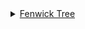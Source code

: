 <details>
<summary><a href="https://github.com/vipul79321/CP_Codes/tree/main/disjoint-set-union">Fenwick Tree</a></summary>

+ <a href="https://github.com/vipul79321/CP_Codes/blob/main/disjoint-set-union.md#disjoint-set-union">DSU Introduction</a>
+ DSU Use Cases
  + <a href="https://github.com/vipul79321/CP_Codes/blob/main/disjoint-set-union.md#compress-jumps-along-a-segment--painting-subarrays-offline">Compress jumps along a segment | Painting subarrays offline</a>
  + <a href="https://github.com/vipul79321/CP_Codes/blob/main/disjoint-set-union.md#support-distance-upto-representative">Support Distance upto Representative</a>
  + <a href="https://github.com/vipul79321/CP_Codes/blob/main/disjoint-set-union.md#support-the-parity-of-the-path-length--checking-bipartiteness-online-in-amortized-o1">Support the parity of the path length | Checking bipartiteness online in amortized O(1)</a>
  + <a href="https://github.com/vipul79321/CP_Codes/blob/main/disjoint-set-union.md#offline-rmq-range-minimum-query-in-o%CE%B1n-on-average--arpas-trick">Offline RMQ</a>
  + <a href="https://github.com/vipul79321/CP_Codes/blob/main/disjoint-set-union.md#storing-the-dsu-explicitly-in-a-set-list--applications-of-this-idea-when-merging-various-data-structures">Storing the DSU explicitly in a set list | Applications of this idea when merging various data structures</a>
  
</details>
